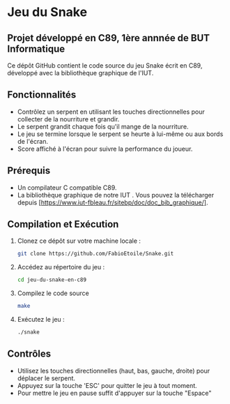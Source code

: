 # Jeu du Snake 
## Projet développé en C89, 1ère annnée de BUT Informatique

Ce dépôt GitHub contient le code source du jeu Snake écrit en C89, développé avec la bibliothèque graphique de l'IUT.


## Fonctionnalités

- Contrôlez un serpent en utilisant les touches directionnelles pour collecter de la nourriture et grandir.
- Le serpent grandit chaque fois qu'il mange de la nourriture.
- Le jeu se termine lorsque le serpent se heurte à lui-même ou aux bords de l'écran.
- Score affiché à l'écran pour suivre la performance du joueur.

## Prérequis

- Un compilateur C compatible C89.
- La bibliothèque graphique de notre IUT . Vous pouvez la télécharger depuis [https://www.iut-fbleau.fr/sitebp/doc/doc_bib_graphique/].

## Compilation et Exécution

1. Clonez ce dépôt sur votre machine locale :

   ```bash
   git clone https://github.com/FabioEtoile/Snake.git

2. Accédez au répertoire du jeu :

    ```bash
   cd jeu-du-snake-en-c89
3. Compilez le code source

    ```bash
   make
4. Exécutez le jeu :

    ```bash
   ./snake

## Contrôles

- Utilisez les touches directionnelles (haut, bas, gauche, droite) pour déplacer le serpent.
- Appuyez sur la touche 'ESC' pour quitter le jeu à tout moment.
- Pour mettre le jeu en pause suffit d'appuyer sur la touche "Espace"

   

